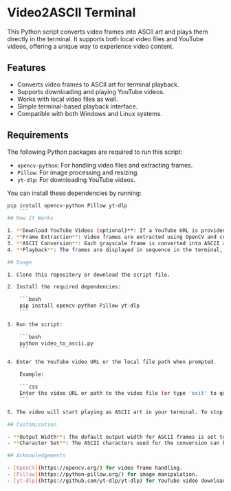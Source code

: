 # Video2ASCII Terminal

This Python script converts video frames into ASCII art and plays them directly in the terminal. It supports both local video files and YouTube videos, offering a unique way to experience video content.

## Features

- Converts video frames to ASCII art for terminal playback.
- Supports downloading and playing YouTube videos.
- Works with local video files as well.
- Simple terminal-based playback interface.
- Compatible with both Windows and Linux systems.

## Requirements

The following Python packages are required to run this script:

- `opencv-python`: For handling video files and extracting frames.
- `Pillow`: For image processing and resizing.
- `yt-dlp`: For downloading YouTube videos.

You can install these dependencies by running:

```bash
pip install opencv-python Pillow yt-dlp
    ```
## How It Works

1. **Download YouTube Videos (optional)**: If a YouTube URL is provided, the video is downloaded using `yt-dlp`.
2. **Frame Extraction**: Video frames are extracted using OpenCV and converted to grayscale.
3. **ASCII Conversion**: Each grayscale frame is converted into ASCII art using a set of characters.
4. **Playback**: The frames are displayed in sequence in the terminal, simulating video playback.

## Usage

1. Clone this repository or download the script file.

2. Install the required dependencies:

    ```bash
    pip install opencv-python Pillow yt-dlp
    ```

3. Run the script:

    ```bash
    python video_to_ascii.py
    ```

4. Enter the YouTube video URL or the local file path when prompted.

    Example:

    ```css
    Enter the video URL or path to the video file (or type 'exit' to quit): https://www.youtube.com/watch?v=dQw4w9WgXcQ
    ```

5. The video will start playing as ASCII art in your terminal. To stop the playback, press `Ctrl+C`.

## Customization

- **Output Width**: The default output width for ASCII frames is set to 100 characters. You can modify the `output_width` argument in the `frame_to_ascii` function to adjust this.
- **Character Set**: The ASCII characters used for the conversion can be customized by modifying the `chars` string.

## Acknowledgements

- [OpenCV](https://opencv.org/) for video frame handling.
- [Pillow](https://python-pillow.org/) for image manipulation.
- [yt-dlp](https://github.com/yt-dlp/yt-dlp) for YouTube video downloads.
